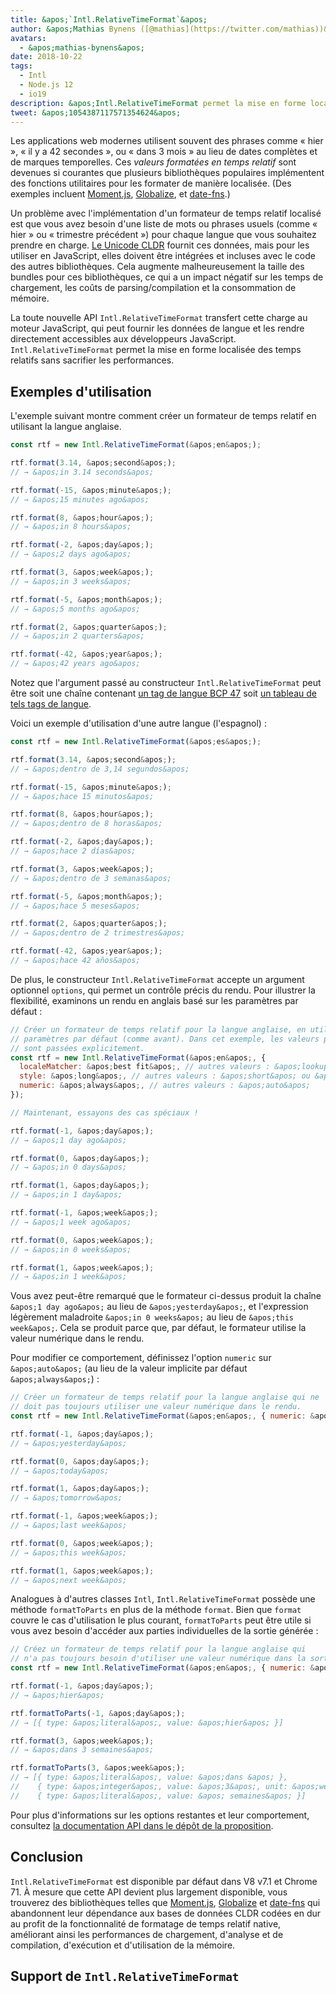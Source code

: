 ```yaml
---
title: &apos;`Intl.RelativeTimeFormat`&apos;
author: &apos;Mathias Bynens ([@mathias](https://twitter.com/mathias))&apos;
avatars:
  - &apos;mathias-bynens&apos;
date: 2018-10-22
tags:
  - Intl
  - Node.js 12
  - io19
description: &apos;Intl.RelativeTimeFormat permet la mise en forme localisée des temps relatifs sans sacrifier les performances.&apos;
tweet: &apos;1054387117571354624&apos;
---
```

Les applications web modernes utilisent souvent des phrases comme « hier », « il y a 42 secondes », ou « dans 3 mois » au lieu de dates complètes et de marques temporelles. Ces _valeurs formatées en temps relatif_ sont devenues si courantes que plusieurs bibliothèques populaires implémentent des fonctions utilitaires pour les formater de manière localisée. (Des exemples incluent [Moment.js](https://momentjs.com/), [Globalize](https://github.com/globalizejs/globalize), et [date-fns](https://date-fns.org/docs/).)

<!--truncate-->
Un problème avec l&apos;implémentation d&apos;un formateur de temps relatif localisé est que vous avez besoin d&apos;une liste de mots ou phrases usuels (comme « hier » ou « trimestre précédent ») pour chaque langue que vous souhaitez prendre en charge. [Le Unicode CLDR](http://cldr.unicode.org/) fournit ces données, mais pour les utiliser en JavaScript, elles doivent être intégrées et incluses avec le code des autres bibliothèques. Cela augmente malheureusement la taille des bundles pour ces bibliothèques, ce qui a un impact négatif sur les temps de chargement, les coûts de parsing/compilation et la consommation de mémoire.

La toute nouvelle API `Intl.RelativeTimeFormat` transfert cette charge au moteur JavaScript, qui peut fournir les données de langue et les rendre directement accessibles aux développeurs JavaScript. `Intl.RelativeTimeFormat` permet la mise en forme localisée des temps relatifs sans sacrifier les performances.

## Exemples d&apos;utilisation

L&apos;exemple suivant montre comment créer un formateur de temps relatif en utilisant la langue anglaise.

```js
const rtf = new Intl.RelativeTimeFormat(&apos;en&apos;);

rtf.format(3.14, &apos;second&apos;);
// → &apos;in 3.14 seconds&apos;

rtf.format(-15, &apos;minute&apos;);
// → &apos;15 minutes ago&apos;

rtf.format(8, &apos;hour&apos;);
// → &apos;in 8 hours&apos;

rtf.format(-2, &apos;day&apos;);
// → &apos;2 days ago&apos;

rtf.format(3, &apos;week&apos;);
// → &apos;in 3 weeks&apos;

rtf.format(-5, &apos;month&apos;);
// → &apos;5 months ago&apos;

rtf.format(2, &apos;quarter&apos;);
// → &apos;in 2 quarters&apos;

rtf.format(-42, &apos;year&apos;);
// → &apos;42 years ago&apos;
```

Notez que l&apos;argument passé au constructeur `Intl.RelativeTimeFormat` peut être soit une chaîne contenant [un tag de langue BCP 47](https://tools.ietf.org/html/rfc5646) soit [un tableau de tels tags de langue](https://developer.mozilla.org/en-US/docs/Web/JavaScript/Reference/Global_Objects/Intl#Locale_identification_and_negotiation).

Voici un exemple d&apos;utilisation d&apos;une autre langue (l&apos;espagnol) :

```js
const rtf = new Intl.RelativeTimeFormat(&apos;es&apos;);

rtf.format(3.14, &apos;second&apos;);
// → &apos;dentro de 3,14 segundos&apos;

rtf.format(-15, &apos;minute&apos;);
// → &apos;hace 15 minutos&apos;

rtf.format(8, &apos;hour&apos;);
// → &apos;dentro de 8 horas&apos;

rtf.format(-2, &apos;day&apos;);
// → &apos;hace 2 días&apos;

rtf.format(3, &apos;week&apos;);
// → &apos;dentro de 3 semanas&apos;

rtf.format(-5, &apos;month&apos;);
// → &apos;hace 5 meses&apos;

rtf.format(2, &apos;quarter&apos;);
// → &apos;dentro de 2 trimestres&apos;

rtf.format(-42, &apos;year&apos;);
// → &apos;hace 42 años&apos;
```

De plus, le constructeur `Intl.RelativeTimeFormat` accepte un argument optionnel `options`, qui permet un contrôle précis du rendu. Pour illustrer la flexibilité, examinons un rendu en anglais basé sur les paramètres par défaut :

```js
// Créer un formateur de temps relatif pour la langue anglaise, en utilisant les
// paramètres par défaut (comme avant). Dans cet exemple, les valeurs par défaut
// sont passées explicitement.
const rtf = new Intl.RelativeTimeFormat(&apos;en&apos;, {
  localeMatcher: &apos;best fit&apos;, // autres valeurs : &apos;lookup&apos;
  style: &apos;long&apos;, // autres valeurs : &apos;short&apos; ou &apos;narrow&apos;
  numeric: &apos;always&apos;, // autres valeurs : &apos;auto&apos;
});

// Maintenant, essayons des cas spéciaux !

rtf.format(-1, &apos;day&apos;);
// → &apos;1 day ago&apos;

rtf.format(0, &apos;day&apos;);
// → &apos;in 0 days&apos;

rtf.format(1, &apos;day&apos;);
// → &apos;in 1 day&apos;

rtf.format(-1, &apos;week&apos;);
// → &apos;1 week ago&apos;

rtf.format(0, &apos;week&apos;);
// → &apos;in 0 weeks&apos;

rtf.format(1, &apos;week&apos;);
// → &apos;in 1 week&apos;
```

Vous avez peut-être remarqué que le formateur ci-dessus produit la chaîne `&apos;1 day ago&apos;` au lieu de `&apos;yesterday&apos;`, et l&apos;expression légèrement maladroite `&apos;in 0 weeks&apos;` au lieu de `&apos;this week&apos;`. Cela se produit parce que, par défaut, le formateur utilise la valeur numérique dans le rendu.

Pour modifier ce comportement, définissez l&apos;option `numeric` sur `&apos;auto&apos;` (au lieu de la valeur implicite par défaut `&apos;always&apos;`) :

```js
// Créer un formateur de temps relatif pour la langue anglaise qui ne
// doit pas toujours utiliser une valeur numérique dans le rendu.
const rtf = new Intl.RelativeTimeFormat(&apos;en&apos;, { numeric: &apos;auto&apos; });

rtf.format(-1, &apos;day&apos;);
// → &apos;yesterday&apos;

rtf.format(0, &apos;day&apos;);
// → &apos;today&apos;

rtf.format(1, &apos;day&apos;);
// → &apos;tomorrow&apos;

rtf.format(-1, &apos;week&apos;);
// → &apos;last week&apos;

rtf.format(0, &apos;week&apos;);
// → &apos;this week&apos;

rtf.format(1, &apos;week&apos;);
// → &apos;next week&apos;
```

Analogues à d'autres classes `Intl`, `Intl.RelativeTimeFormat` possède une méthode `formatToParts` en plus de la méthode `format`. Bien que `format` couvre le cas d'utilisation le plus courant, `formatToParts` peut être utile si vous avez besoin d'accéder aux parties individuelles de la sortie générée :

```js
// Créez un formateur de temps relatif pour la langue anglaise qui
// n'a pas toujours besoin d'utiliser une valeur numérique dans la sortie.
const rtf = new Intl.RelativeTimeFormat(&apos;en&apos;, { numeric: &apos;auto&apos; });

rtf.format(-1, &apos;day&apos;);
// → &apos;hier&apos;

rtf.formatToParts(-1, &apos;day&apos;);
// → [{ type: &apos;literal&apos;, value: &apos;hier&apos; }]

rtf.format(3, &apos;week&apos;);
// → &apos;dans 3 semaines&apos;

rtf.formatToParts(3, &apos;week&apos;);
// → [{ type: &apos;literal&apos;, value: &apos;dans &apos; },
//    { type: &apos;integer&apos;, value: &apos;3&apos;, unit: &apos;week&apos; },
//    { type: &apos;literal&apos;, value: &apos; semaines&apos; }]
```

Pour plus d'informations sur les options restantes et leur comportement, consultez [la documentation API dans le dépôt de la proposition](https://github.com/tc39/proposal-intl-relative-time#api).

## Conclusion

`Intl.RelativeTimeFormat` est disponible par défaut dans V8 v7.1 et Chrome 71. À mesure que cette API devient plus largement disponible, vous trouverez des bibliothèques telles que [Moment.js](https://momentjs.com/), [Globalize](https://github.com/globalizejs/globalize) et [date-fns](https://date-fns.org/docs/) qui abandonnent leur dépendance aux bases de données CLDR codées en dur au profit de la fonctionnalité de formatage de temps relatif native, améliorant ainsi les performances de chargement, d'analyse et de compilation, d'exécution et d'utilisation de la mémoire.

## Support de `Intl.RelativeTimeFormat`

<feature-support chrome="71 /blog/v8-release-71#javascript-language-features"
                 firefox="65"
                 safari="14"
                 nodejs="12 https://twitter.com/mathias/status/1120700101637353473"
                 babel="non"></feature-support>
